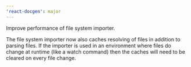 ```yaml
---
'react-docgen': major
---
```


Improve performance of file system importer.

The file system importer now also caches resolving of files in addition to parsing files.
If the importer is used in an environment where files do change at runtime (like a watch
command) then the caches will need to be cleared on every file change.
